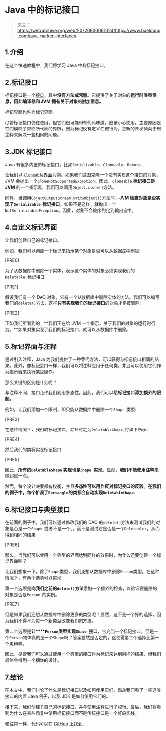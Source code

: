 # Java 中的标记接口

> 原文：<https://web.archive.org/web/20220930061024/https://www.baeldung.com/java-marker-interfaces>

## 1.介绍

在这个快速教程中，我们将学习 Java 中的标记接口。

## 2.标记接口

标记接口是一个[接口](/web/20220628235356/https://www.baeldung.com/java-interfaces)，其中**没有方法或常量**。它提供了关于对象的**运行时类型信息，因此编译器和 JVM 拥有关于对象**的**附加信息。**

标记界面也称为标记界面。

尽管标记接口仍在使用，但它们很可能带有代码味道，应该小心使用。主要原因是它们模糊了界面所代表的界限，因为标记没有定义任何行为。更新的开发倾向于用注释来解决一些相同的问题。

## 3.JDK 标记接口

Java 有很多内置的标记接口，比如`Serializable`、`Cloneable`、`Remote.`

让我们以 [`Cloneable`界面](/web/20220628235356/https://www.baeldung.com/java-deep-copy)为例。如果我们试图克隆一个没有实现这个接口的对象，JVM 会抛出一个`CloneNotSupportedException`。因此，`Cloneable` **标记接口是 JVM** 的一个指示器，我们可以调用`Object.clone()`方法。

同样，当调用`ObjectOutputStream.writeObject()`方法时，**JVM 检查对象是否实现了`Serializable `标记接口**。如果不是这样，就抛出一个`NotSerializableException`。因此，对象不会被序列化到输出流中。

## 4.自定义标记界面

让我们创建自己的标记接口。

例如，我们可以创建一个标记来指示某个对象是否可以从数据库中删除:

[PRE0]

为了从数据库中删除一个实体，表示这个实体的对象必须实现我们的`Deletable `标记接口:

[PRE1]

假设我们有一个 DAO 对象，它有一个从数据库中删除实体的方法。我们可以编写我们的`delete()`方法，这样**只有实现我们的标记接口**的对象才能被删除:

[PRE2]

正如我们所看到的，**我们正在给 JVM 一个指示，关于我们的对象的运行时行为。**如果对象实现了我们的标记接口，就可以从数据库中删除。

## 5.标记界面与注释

通过引入注释，Java 为我们提供了一种替代方法，可以获得与标记接口相同的结果。此外，像标记接口一样，我们可以将注释应用于任何类，并且可以使用它们作为指示器来执行某些操作。

那么关键的区别是什么呢？

与注释不同，接口允许我们利用多态性。因此，我们可以**给标记接口添加额外的限制。**

例如，让我们添加一个限制，即只能从数据库中删除一个`Shape `类型:

[PRE3]

在这种情况下，我们的标记接口，姑且称之为`DeletableShape,`将如下所示:

[PRE4]

然后我们的类将实现标记接口:

[PRE5]

因此，**所有的`DeletableShape` 实现也是`Shape `实现**。显然，**我们不能使用注释**来做到这一点。

然而，每个设计决策都有权衡，并且**多态性可以用作反对标记接口的反驳**。**在我们的例子中，每个扩展了`Rectangle`的类都会自动实现`DeletableShape.`**

## 6.标记接口与典型接口

在前面的例子中，我们可以通过修改我们的 DAO 的`delete()`方法来测试我们的对象是否是一个`Shape `或者不是一个`,`，而不是测试它是否是一个`Deletable:`，从而得到相同的结果

[PRE6]

那么，当我们可以使用一个典型的界面达到同样的效果时，为什么还要创建一个标记界面呢？

让我们想象一下，除了`Shape`类型，我们还想从数据库中删除`Person`类型。在这种情况下，有两个选项可以实现:

第一个选项是**向我们之前的`delete()`方法**添加一个额外的检查，以验证要删除的对象是否是`Person `的实例。

[PRE7]

但是如果我们还想从数据库中删除更多的类型呢？显然，这不是一个好的选择，因为我们不得不为每一个新类型改变我们的方法。

第二个选项是**让****`Person`类型实现`Shape `接口**，它充当一个标记接口。但是一个`Person`物体真的是一个`Shape`吗？答案显然是否定的，这使得第二个选择比第一个更糟糕。

因此，尽管我们可以通过使用一个典型的接口作为标记来达到同样的结果，但我们最终会得到一个糟糕的设计。

## 7.结论

在本文中，我们讨论了什么是标记接口以及如何使用它们。然后我们看了一些这类接口的内置 Java 例子，以及 JDK 是如何使用它们的。

接下来，我们创建了自己的标记接口，并与使用注释进行了权衡。最后，我们将看到为什么在某些场景中使用标记接口而不是传统接口是一个好的实践。

和往常一样，代码可以在 [GitHub](https://web.archive.org/web/20220628235356/https://github.com/eugenp/tutorials/tree/master/core-java-modules/core-java-lang-oop-types) 上找到。